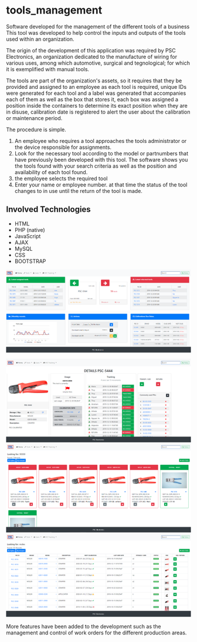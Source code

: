 # tools_management
Software developed for the management of the different tools of a business
This tool was developed to help control the inputs and outputs of the tools used within an organization.


The origin of the development of this application was required by PSC Electronics, an organization dedicated to the manufacture of wiring for various uses, among which automotive, surgical and tegnological; for which it is exemplified with manual tools.


The tools are part of the organization's assets, so it requires that they be provided and assigned to an employee
as each tool is required, unique IDs were generated for each tool and a label was generated that accompanies each of them 
as well as the box that stores it, each box was assigned a position inside the containers to determine its exact position 
when they are in disuse, calibration date is registered to alert the user about the calibration or maintenance period.


The procedure is simple.
1. An employee who requires a tool approaches the tools administrator or the device responsible for assignments.
2. Look for the necessary tool according to the model or partnumbers that have previously been developed with this tool.
The software shows you the tools found with your search criteria as well as the position and availability of each tool found.
3. the employee selects the required tool
4. Enter your name or employee number. at that time the status of the tool changes to in use until the return of the tool is made.



## Involved Technologies 

 + HTML
 + PHP (native)
 + JavaScript
 + AJAX
 + MySQL
 + CSS 
 + BOOTSTRAP




![alt text](https://github.com/hdservicesweb/tools_management/blob/master/raw_image/home.png?raw=true)

![alt text](https://github.com/hdservicesweb/tools_management/blob/master/raw_image/details.PNG?raw=true)
![alt text](https://github.com/hdservicesweb/tools_management/blob/master/raw_image/results.PNG?raw=true)
![alt text](https://github.com/hdservicesweb/tools_management/blob/master/raw_image/Search.PNG?raw=true)



More features have been added to the development such as the management and control of work orders for the different production areas.
